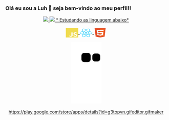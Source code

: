 ### Olá eu sou a Luh 🥰 seja bem-vindo ao meu perfil!!

<div align="center">
  <a href="https://github.com/LuhS2ilvah">
  <img height="180em" src="https://github-readme-stats.vercel.app/api?username=LuhS2ilvah&show_icons=true&theme=dracula&include_all_commits=true&count_private=true"/>
  <img height="180em" src="https://github-readme-stats.vercel.app/api/top-langs/?username=LuhS2ilvah&layout=compact&langs_count=7&theme=dracula"/>
* Estudando as linguagem abaixo*
<div style="display: inline_block"><br>
  <img align="center" alt="Luh-Js" height="30" width="40" src="https://raw.githubusercontent.com/devicons/devicon/master/icons/javascript/javascript-plain.svg">
  
  <img align="center" alt="Luh-React" height="30" width="40" src="https://raw.githubusercontent.com/devicons/devicon/master/icons/react/react-original.svg">
  <img align="center" alt="Luh-HTML" height="30" width="40" src="https://raw.githubusercontent.com/devicons/devicon/master/icons/html5/html5-original.svg">
  
![Snake animation](https://github.com/rafaballerini/rafaballerini/blob/output/github-contribution-grid-snake.svg)
 
</div>
https://play.google.com/store/apps/details?id=g3topvn.gifeditor.gifmaker
